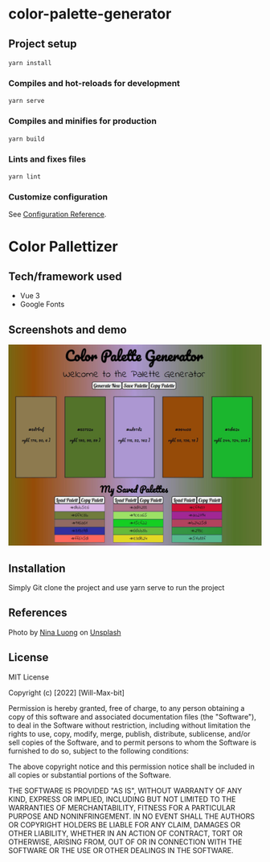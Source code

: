 # color-palette-generator

## Project setup
```
yarn install
```

### Compiles and hot-reloads for development
```
yarn serve
```

### Compiles and minifies for production
```
yarn build
```

### Lints and fixes files
```
yarn lint
```

### Customize configuration
See [Configuration Reference](https://cli.vuejs.org/config/).
# Color Pallettizer


## Tech/framework used
<ul>
<li>Vue 3</li>
<li>Google Fonts</li>
</ul>


## Screenshots and demo
![Alt text](https://github.com/Will-max-bit/Projects/blob/main/javaScript/vue/color-palette-generator/demo.JPG "Demo Screenshot")

## Installation
Simply Git clone the project and use yarn serve to run the project

## References
Photo by <a href="https://unsplash.com/@ninaluong?utm_source=unsplash&utm_medium=referral&utm_content=creditCopyText">Nina Luong</a> on <a href="https://unsplash.com/s/photos/paints?utm_source=unsplash&utm_medium=referral&utm_content=creditCopyText">Unsplash</a>
  
## License

MIT License

Copyright (c) [2022] [Will-Max-bit]

Permission is hereby granted, free of charge, to any person obtaining a copy
of this software and associated documentation files (the "Software"), to deal
in the Software without restriction, including without limitation the rights
to use, copy, modify, merge, publish, distribute, sublicense, and/or sell
copies of the Software, and to permit persons to whom the Software is
furnished to do so, subject to the following conditions:

The above copyright notice and this permission notice shall be included in all
copies or substantial portions of the Software.

THE SOFTWARE IS PROVIDED "AS IS", WITHOUT WARRANTY OF ANY KIND, EXPRESS OR
IMPLIED, INCLUDING BUT NOT LIMITED TO THE WARRANTIES OF MERCHANTABILITY,
FITNESS FOR A PARTICULAR PURPOSE AND NONINFRINGEMENT. IN NO EVENT SHALL THE
AUTHORS OR COPYRIGHT HOLDERS BE LIABLE FOR ANY CLAIM, DAMAGES OR OTHER
LIABILITY, WHETHER IN AN ACTION OF CONTRACT, TORT OR OTHERWISE, ARISING FROM,
OUT OF OR IN CONNECTION WITH THE SOFTWARE OR THE USE OR OTHER DEALINGS IN THE
SOFTWARE.
